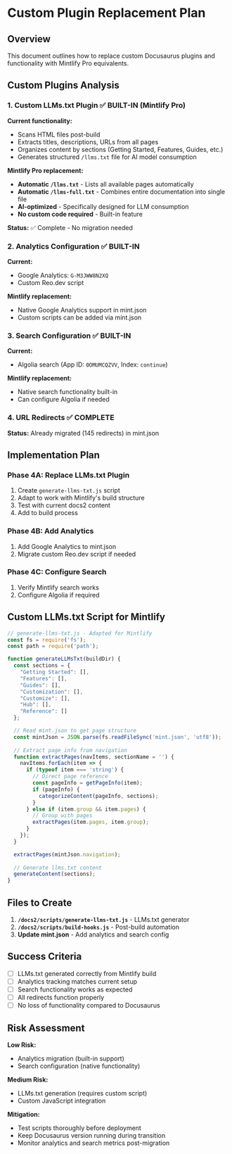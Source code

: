 # Custom Plugin Replacement Plan

## Overview
This document outlines how to replace custom Docusaurus plugins and functionality with Mintlify Pro equivalents.

## Custom Plugins Analysis

### 1. Custom LLMs.txt Plugin ✅ BUILT-IN (Mintlify Pro)
**Current functionality:**
- Scans HTML files post-build
- Extracts titles, descriptions, URLs from all pages
- Organizes content by sections (Getting Started, Features, Guides, etc.)
- Generates structured `/llms.txt` file for AI model consumption

**Mintlify Pro replacement:**
- **Automatic `/llms.txt`** - Lists all available pages automatically
- **Automatic `/llms-full.txt`** - Combines entire documentation into single file
- **AI-optimized** - Specifically designed for LLM consumption
- **No custom code required** - Built-in feature

**Status:** ✅ Complete - No migration needed

### 2. Analytics Configuration ✅ BUILT-IN
**Current:**
- Google Analytics: `G-M3JWW8N2XQ`
- Custom Reo.dev script

**Mintlify replacement:**
- Native Google Analytics support in mint.json
- Custom scripts can be added via mint.json

### 3. Search Configuration ✅ BUILT-IN
**Current:**
- Algolia search (App ID: `0OMUMCQZVV`, Index: `continue`)

**Mintlify replacement:**
- Native search functionality built-in
- Can configure Algolia if needed

### 4. URL Redirects ✅ COMPLETE
**Status:** Already migrated (145 redirects) in mint.json

## Implementation Plan

### Phase 4A: Replace LLMs.txt Plugin
1. Create `generate-llms-txt.js` script
2. Adapt to work with Mintlify's build structure
3. Test with current docs2 content
4. Add to build process

### Phase 4B: Add Analytics
1. Add Google Analytics to mint.json
2. Migrate custom Reo.dev script if needed

### Phase 4C: Configure Search
1. Verify Mintlify search works
2. Configure Algolia if required

## Custom LLMs.txt Script for Mintlify

```javascript
// generate-llms-txt.js - Adapted for Mintlify
const fs = require('fs');
const path = require('path');

function generateLLMsTxt(buildDir) {
  const sections = {
    "Getting Started": [],
    "Features": [],
    "Guides": [],
    "Customization": [],
    "Customize": [],
    "Hub": [],
    "Reference": []
  };

  // Read mint.json to get page structure
  const mintJson = JSON.parse(fs.readFileSync('mint.json', 'utf8'));
  
  // Extract page info from navigation
  function extractPages(navItems, sectionName = '') {
    navItems.forEach(item => {
      if (typeof item === 'string') {
        // Direct page reference
        const pageInfo = getPageInfo(item);
        if (pageInfo) {
          categorizeContent(pageInfo, sections);
        }
      } else if (item.group && item.pages) {
        // Group with pages
        extractPages(item.pages, item.group);
      }
    });
  }

  extractPages(mintJson.navigation);
  
  // Generate llms.txt content
  generateContent(sections);
}
```

## Files to Create

1. **`/docs2/scripts/generate-llms-txt.js`** - LLMs.txt generator
2. **`/docs2/scripts/build-hooks.js`** - Post-build automation
3. **Update mint.json** - Add analytics and search config

## Success Criteria

- [ ] LLMs.txt generated correctly from Mintlify build
- [ ] Analytics tracking matches current setup
- [ ] Search functionality works as expected
- [ ] All redirects function properly
- [ ] No loss of functionality compared to Docusaurus

## Risk Assessment

**Low Risk:**
- Analytics migration (built-in support)
- Search configuration (native functionality)

**Medium Risk:**
- LLMs.txt generation (requires custom script)
- Custom JavaScript integration

**Mitigation:**
- Test scripts thoroughly before deployment
- Keep Docusaurus version running during transition
- Monitor analytics and search metrics post-migration